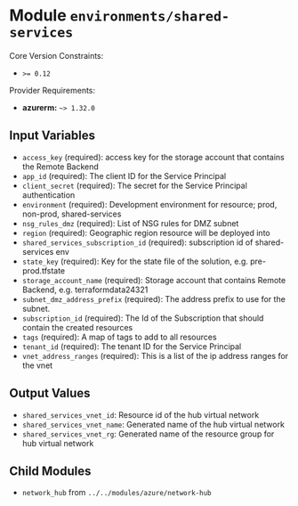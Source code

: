 
# Module `environments/shared-services`

Core Version Constraints:
* `>= 0.12`

Provider Requirements:
* **azurerm:** `~> 1.32.0`

## Input Variables
* `access_key` (required): access key for the storage account that contains the Remote Backend
* `app_id` (required): The client ID for the Service Principal
* `client_secret` (required): The secret for the Service Principal authentication
* `environment` (required): Development environment for resource; prod, non-prod, shared-services
* `nsg_rules_dmz` (required): List of NSG rules for DMZ subnet
* `region` (required): Geographic region resource will be deployed into
* `shared_services_subscription_id` (required): subscription id of shared-services env
* `state_key` (required): Key for the state file of the solution, e.g. pre-prod.tfstate
* `storage_account_name` (required): Storage account that contains Remote Backend, e.g. terraformdata24321
* `subnet_dmz_address_prefix` (required): The address prefix to use for the subnet.
* `subscription_id` (required): The Id of the Subscription that should contain the created resources
* `tags` (required): A map of tags to add to all resources
* `tenant_id` (required): The tenant ID for the Service Principal
* `vnet_address_ranges` (required): This is a list of the ip address ranges for the vnet

## Output Values
* `shared_services_vnet_id`: Resource id of the hub virtual network
* `shared_services_vnet_name`: Generated name of the hub virtual network
* `shared_services_vnet_rg`: Generated name of the resource group for hub virtual network

## Child Modules
* `network_hub` from `../../modules/azure/network-hub`

